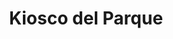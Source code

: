 ---
title: "Kiosco del Parque"
url: /ciudad-autonoma-de-buenos-aires/kiosco-del-parque/
shop: Lebensmittel
---